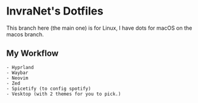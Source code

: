 # InvraNet's Dotfiles
This branch here (the main one) is for Linux, I have dots for macOS on the macos branch.

## My Workflow

    - Hyprland
    - Waybar
    - Neovim
    - Zed
    - Spicetify (to config spotify)
    - Vesktop (with 2 themes for you to pick.)
